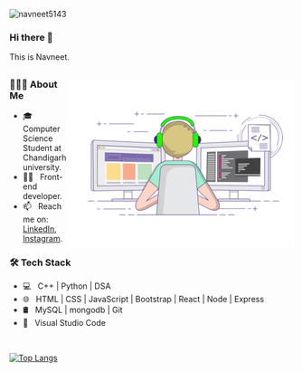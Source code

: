 <p align="left"> <img src="https://komarev.com/ghpvc/?username=navneet5143&label=Profile%20views&color=0e75b6&style=flat" alt="navneet5143" /> </p>

### Hi there 👋
This is Navneet.


<h2></h2>
<img align="right" alt="GIF" src="https://raw.githubusercontent.com/devSouvik/devSouvik/master/gif3.gif" width="400"/>

<h3> 👨🏻‍💻 About Me </h3>

- 🎓 &nbsp; Computer Science Student at Chandigarh university.
- 👨‍💻 &nbsp; Front-end developer.
- 📫 &nbsp; Reach me on: [LinkedIn](https://www.linkedin.com/in/navneetkumar112/), [Instagram](https://www.instagram.com/navneet1n/).

<h3>🛠 Tech Stack</h3>

- 💻 &nbsp; C++ | Python | DSA 
- 🌐 &nbsp; HTML | CSS | JavaScript | Bootstrap | React | Node | Express
- 🛢 &nbsp; MySQL | mongodb | Git
- 🔧 &nbsp; Visual Studio Code
</br>

[![Top Langs](https://github-readme-stats.vercel.app/api/top-langs/?username=navneet5143&layout=compact&text_color=daf7dc&bg_color=151515)](https://github.com/navneet5143/github-readme-stats)
